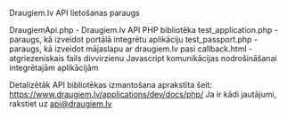 Draugiem.lv API lietošanas paraugs

DraugiemApi.php - Draugiem.lv API PHP bibliotēka
test_application.php - paraugs, kā izveidot portālā integrētu aplikāciju
test_passport.php - paraugs, kā izveidot mājaslapu ar draugiem.lv pasi
callback.html - atgriezeniskais fails divvirzienu Javascript komunikācijas nodrošināšanai integrētajām aplikācijām

Detalizētāk API bibliotēkas izmantošana aprakstīta šeit:
https://www.draugiem.lv/applications/dev/docs/php/
Ja ir kādi jautājumi, rakstiet uz api@draugiem.lv